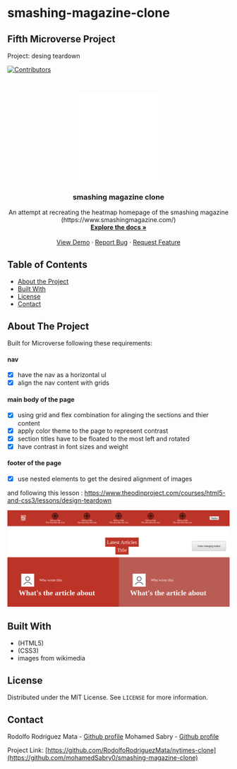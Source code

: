 # smashing-magazine-clone

## Fifth Microverse Project

Project: desing teardown


<!-- PROJECT SHIELDS -->
<!--
*** I'm using markdown "reference style" links for readability.
*** Reference links are enclosed in brackets [ ] instead of parentheses ( ).
*** See the bottom of this document for the declaration of the reference variables
*** for contributors-url, forks-url, etc. This is an optional, concise syntax you may use.
*** https://www.markdownguide.org/basic-syntax/#reference-style-links
-->
[![Contributors][contributors-shield]][contributors-url]




<!-- PROJECT LOGO -->
<br />
<p align="center">
  <a href="https://github.com/mohamedSabry0/smashing-magazine-clone">
    <img src="images/html-five2.svg" alt="Logo" width="200">

  </a>

  <h3 align="center">smashing magazine clone</h3>

  <p align="center">
    An attempt at recreating the heatmap homepage of the smashing magazine 
    (https://www.smashingmagazine.com/)
    <br />
    <a href="https://github.com/mohamedSabry0/smashing-magazine-clone"><strong>Explore the docs »</strong></a>
    <br />
    <br />
    <a href="https://raw.githack.com/mohamedSabry0/smashing-magazine-clone/master/index.html">View Demo</a>
    ·
    <a href="https://github.com/mohamedSabry0/smashing-magazine-clone/issues">Report Bug</a>
    ·
    <a href="https://github.com/mohamedSabry0/smashing-magazine-clone/issues">Request Feature</a>
  </p>
</p>



<!-- TABLE OF CONTENTS -->
## Table of Contents

* [About the Project](#about-the-project)
* [Built With](#built-with)
* [License](#license)
* [Contact](#contact)



<!-- ABOUT THE PROJECT -->
## About The Project

Built for Microverse following these requirements:
#### nav
- [x] have the nav as a horizontal ul
- [x] align the nav content with grids

#### main body of the page
- [x] using grid and flex combination for alinging the sections and thier content 
- [x] apply color theme to the page to represent contrast
- [x] section titles have to be floated to the most left and rotated
- [x] have contrast in font sizes and weight

#### footer of the page
- [x] use nested elements to get the desired alignment of images

and following this lesson :
https://www.theodinproject.com/courses/html5-and-css3/lessons/design-teardown

[![Product Name Screen Shot][product-screenshot]](images/snapshot.png)

## Built With
* (HTML5)
* (CSS3)
* images from wikimedia

<!-- LICENSE -->
## License

Distributed under the MIT License. See `LICENSE` for more information.



<!-- CONTACT -->
## Contact

Rodolfo Rodriguez Mata - [Github profile](https://github.com/RodolfoRodriguezMata)
Mohamed Sabry - [Github profile](https://github.com/mohamedSabry0)

Project Link: [https://github.com/RodolfoRodriguezMata/nytimes-clone](https://github.com/mohamedSabry0/smashing-magazine-clone)







<!-- MARKDOWN LINKS & IMAGES -->
<!-- https://www.markdownguide.org/basic-syntax/#reference-style-links -->
[contributors-shield]: https://img.shields.io/github/contributors/othneildrew/Best-README-Template.svg?style=flat-square
[contributors-url]: https://github.com/mohamedSabry0/smashing-magazine-clone/graphs/contributors
[forks-shield]: https://img.shields.io/github/forks/othneildrew/Best-README-Template.svg?style=flat-square
[forks-url]: https://github.com/othneildrew/Best-README-Template/network/members
[stars-shield]: https://img.shields.io/github/stars/othneildrew/Best-README-Template.svg?style=flat-square
[stars-url]: https://github.com/othneildrew/Best-README-Template/stargazers
[issues-shield]: https://img.shields.io/github/issues/othneildrew/Best-README-Template.svg?style=flat-square
[issues-url]: https://github.com/othneildrew/Best-README-Template/issues
[license-shield]: https://img.shields.io/github/license/othneildrew/Best-README-Template.svg?style=flat-square
[license-url]: https://github.com/othneildrew/Best-README-Template/blob/master/LICENSE.txt
[linkedin-shield]: https://img.shields.io/badge/-LinkedIn-black.svg?style=flat-square&logo=linkedin&colorB=555
[linkedin-url]: https://linkedin.com/in/othneildrew
[product-screenshot]: images/snapshot.png